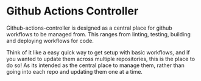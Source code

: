 <h1> Github Actions Controller </h1>

Github-actions-controller is designed as a central place for github workflows to be managed from. This ranges from linting, testing, building and deploying workflows for code.

Think of it like a easy quick way to get setup with basic workflows, and if you wanted to update them across multiple repositories, this is the place to do so! As its intended as the central place to manage them, rather than going into each repo and updating them one at a time.